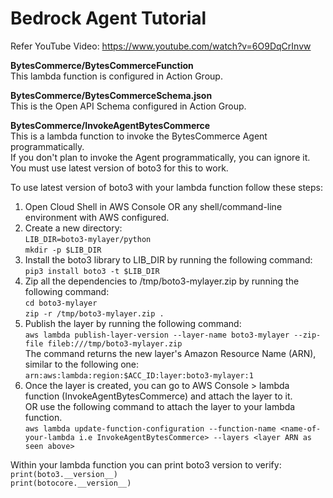# Bedrock Agent Tutorial

Refer YouTube Video: https://www.youtube.com/watch?v=6O9DqCrInvw 

**BytesCommerce/BytesCommerceFunction**<br>
This lambda function is configured in Action Group.

**BytesCommerce/BytesCommerceSchema.json**<br>
This is the Open API Schema configured in Action Group.

**BytesCommerce/InvokeAgentBytesCommerce**<br>
This is a lambda function to invoke the BytesCommerce Agent programmatically.<br>
If you don't plan to invoke the Agent programmatically, you can ignore it.<br>
You must use latest version of boto3 for this to work.<br>

To use latest version of boto3 with your lambda function follow these steps:<br>
1. Open Cloud Shell in AWS Console OR any shell/command-line environment with AWS configured.<br>
2. Create a new directory:<br>
  `LIB_DIR=boto3-mylayer/python`<br>
  `mkdir -p $LIB_DIR`<br>
3. Install the boto3 library to LIB_DIR by running the following command:<br>
  `pip3 install boto3 -t $LIB_DIR`<br>
4. Zip all the dependencies to /tmp/boto3-mylayer.zip by running the following command:<br>
  `cd boto3-mylayer`<br>
  `zip -r /tmp/boto3-mylayer.zip .`<br>
5. Publish the layer by running the following command:<br>
  `aws lambda publish-layer-version --layer-name boto3-mylayer --zip-file fileb:///tmp/boto3-mylayer.zip`<br>
  The command returns the new layer's Amazon Resource Name (ARN), similar to the following one:<br>
  `arn:aws:lambda:region:$ACC_ID:layer:boto3-mylayer:1`<br>
6. Once the layer is created, you can go to AWS Console > lambda function (InvokeAgentBytesCommerce) and attach the layer to it.<br>
   OR use the following command to attach the layer to your lambda function.<br>
   `aws lambda update-function-configuration --function-name <name-of-your-lambda i.e InvokeAgentBytesCommerce> --layers <layer ARN as seen above>`

Within your lambda function you can print boto3 version to verify:<br>
`print(boto3.__version__)`<br>
`print(botocore.__version__)`
